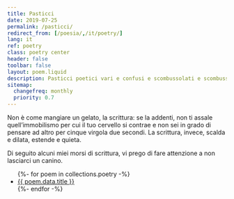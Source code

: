 ```yaml
---
title: Pasticci
date: 2019-07-25
permalink: /pasticci/
redirect_from: [/poesia/,/it/poetry/]
lang: it
ref: poetry
class: poetry center
header: false
toolbar: false
layout: poem.liquid
description: Pasticci poetici vari e confusi e scombussolati e scombussolanti.
sitemap:
  changefreq: monthly
  priority: 0.7
---
```

Non è come mangiare un gelato, la scrittura: se la addenti, non ti assale quell’immobilismo per cui il tuo cervello si contrae e non sei in grado di pensare ad altro per cinque virgola due secondi. La scrittura, invece, scalda e dilata, estende e quieta.

Di seguito alcuni miei morsi di scrittura, vi prego di fare attenzione a non lasciarci un canino.

<ul>
	{%- for poem in collections.poetry -%}
		<li>
			<a href='{{ poem.url }}' title='{{ poem.data.title }}'>{{ poem.data.title }}</a>
		</li>
	{%- endfor -%}
</ul>
